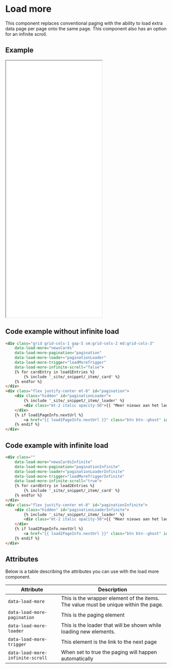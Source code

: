 # Load more

This component replaces conventional paging with the ability to load extra data page per page onto the same page.
This component also has an option for an infinite scroll.

## Example

<iframe src="../examples/loadmore_page1.html" height="800"></iframe>

## Code example without infinite load

```HTML
<div class="grid grid-cols-1 gap-5 sm:grid-cols-2 md:grid-cols-3"
    data-load-more="newsCards"
    data-load-more-pagination="pagination"
    data-load-more-loader="paginationLoader"
    data-load-more-trigger="loadMoreTrigger"
    data-load-more-infinite-scroll="false">
    {% for cardEntry in load1Entries %}
        {% include '_site/_snippet/_item/_card' %}
    {% endfor %}
</div>
<div class="flex justify-center mt-8" id="pagination">
    <div class="hidden" id="paginationLoader">
        {% include '_site/_snippet/_item/_loader' %}
        <div class="mt-2 italic opacity-50">{{ "Meer nieuws aan het laden"|t }}</div>
    </div>
    {% if load1PageInfo.nextUrl %}
        <a href="{{ load1PageInfo.nextUrl }}" class="btn btn--ghost" id="loadMoreTrigger">{{ "Bekijk meer nieuws"|t }}</a>
    {% endif %}
</div>
```

## Code example with infinite load

```HTML
<div class=""
    data-load-more="newsCardsInfinite"
    data-load-more-pagination="paginationInfinite"
    data-load-more-loader="paginationLoaderInfinite"
    data-load-more-trigger="loadMoreTriggerInfinite"
    data-load-more-infinite-scroll="true">
    {% for cardEntry in load2Entries %}
        {% include '_site/_snippet/_item/_card' %}
    {% endfor %}
</div>
<div class="flex justify-center mt-8" id="paginationInfinite">
    <div class="hidden" id="paginationLoaderInfinite">
        {% include '_site/_snippet/_item/_loader' %}
        <div class="mt-2 italic opacity-50">{{ "Meer nieuws aan het laden"|t }}</div>
    </div>
    {% if load2PageInfo.nextUrl %}
        <a href="{{ load2PageInfo.nextUrl }}" class="btn btn--ghost" id="loadMoreTriggerInfinite">{{ "Bekijk meer nieuws"|t }}</a>
    {% endif %}
</div>
```

## Attributes

Below is a table describing the attributes you can use with the load more component.

| Attribute                        | Description                                                                         |
| -------------------------------- | ----------------------------------------------------------------------------------- |
| `data-load-more`                 | This is the wrapper element of the items. The value must be unique within the page. |
| `data-load-more-pagination`      | This is the paging element                                                          |
| `data-load-more-loader`          | This is the loader that will be shown while loading new elements.                   |
| `data-load-more-trigger`         | This element is the link to the next page                                           |
| `data-load-more-infinite-scroll` | When set to true the paging will happen automatically                               |
